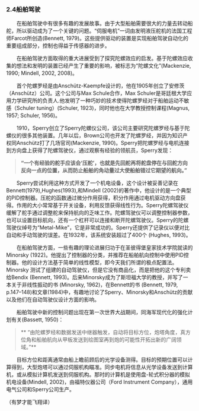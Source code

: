 ### 2.4船舶驾驶

　　在船舶驾驶中有很多有趣的发展故事。由于大型船舶需要很大的力量去转动船舵，所以驱动成为了一个关键的问题。“伺服电机”一词由发明液压舵机的法国工程师Farcot所创造(Bennett, 1979)。这些提供驱动的装置是实现船舶驾驶自动化的重要组成部分，控制也得益于传感器的进步。
  
　　在船舶驾驶方面取得的重大进展受到了探究陀螺效应的启发。基于陀螺效应收集的想法和发明的装置已经产生了重要的影响，被标志为“陀螺文化”(Mackenzie, 1990; Mindell, 2002, 2008)。
  
　　首个陀螺罗经是由Anschütz-Kaempfe设计的，他在1905年创立了安修茨（Anschütz）公司。这个公司与Max Schule合作，Max Schuler是哥廷根大学应用力学研究所的负责人.他发明了一种巧妙的技术使得陀螺罗经对于船舶运动不敏感（Schuler tuning）(Schuler, 1923)，同时他也在大学教授控制课程(Magnus, 1957; Schuler, 1956)。
  
　　1910，Sperry创立了Sperry陀螺仪公司，该公司主要研究陀螺罗经与基于陀螺仪的很多其他装置。几年以后，Brown公司也开发了陀螺罗经，并因为知识产权同Anschütz打了几场官司(Mackenzie, 1990)。Sperry把陀螺罗经与电机连接到方向盘上获得了陀螺驾驶仪，通过观察有经验的领航员，Sperry发现：
  

> **“一个有经验的舵手应该会‘压舵’，也就是先回舵再将舵盘停在与回舵方向反向一点的位置，从而防止船舶的角动量过大使船舶错过它期望的航向。”**

　　Sperry尝试利用这种方式开发了一个机电设备，这个设计被妥善记录在Bennett(1979),Hughes(1993),和Mindell (2002)的著作中，他设计的是一个典型的PID控制器。压舵的函数通过微分作用获得，积分作用通过电机驱动方向盘获得。作用的大小常常基于开关设备，利用反馈获得线性行为。Sperry陀螺驾驶仪缓解了舵手通过调整舵来保持航向的乏味工作。陀螺驾驶仪可以调整控制器参数，也可以设置目标航向，还有一个杠杆可以连接和断开陀螺驾驶仪。Sperry的陀螺驾驶仪绰号为“Metal-Mike”，它是非常成功的。Sperry还提供了记录仪以便对比自动和手动驾驶的误差。在1932年，该系统安装超过了400个 (Hughes, 1993)。
  
　　在船舶驾驶方面，一些有趣的理论进展归功于在圣彼得堡皇家技术学院就读的Minorsky (1922)。他提出了控制器的分类，并推荐在船舶航向控制中使用PID控制器。他的设计方法基于简单的线性模型，即今天我们所谓的极点配置法。Minorsky 测试了组建的自动驾驶仪，但是它没有商品化，而是把他的这个专利卖给Bendix (Bennett, 1993)。后来Minorsky成为了斯坦福大学的教授，并写了一本关于非线性振动的书 (Minorsky, 1962)，在Bennett的书 (Bennett, 1979, p.147–148)和文章(1984)中，有趣地讨论了Sperry、Minorsky和Anschütz的贡献以及他们在自动驾驶仪设计方面的影响。
  
　　船舶驾驶中新的控制问题出现在第一次世界大战期间，同海军现代化的强化计划有关(Bassett, 1950)：
 

> ** “由陀螺罗经和数据发送中继器触发，自动将目标方位，炮塔角度，真方位角和船舶航向从甲板发送到绘图室再到炮的可能性开拓出新的广阔领域。”**

　　目标方位和距离通常由船上瞻前顾后的光学设备测得。目标的预期位置可以计算得到，大型炮塔可以通过伺服机构瞄准。同步电机将信息从光学设备发送到计算机，或从模拟计算机发送到伺服机构。那时的计算机是使用盘-轮式积分器的模拟机电设备(Mindell, 2002)，由福特仪器公司（Ford Instrument Company），通用电气公司和Sperry公司生产。
  
（有梦才能飞翔译）
